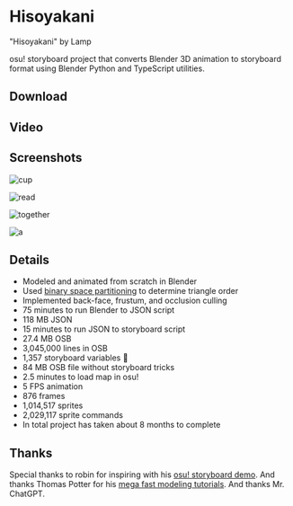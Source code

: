# Hisoyakani

"Hisoyakani" by Lamp

osu! storyboard project that converts Blender 3D animation to storyboard format
using Blender Python and TypeScript utilities.

## Download

## Video

## Screenshots

![cup](https://github.com/user-attachments/assets/3359d48e-7784-4071-914f-a4cb8c3ea752)

![read](https://github.com/user-attachments/assets/7cae06b6-0b2e-4496-a269-2a99b93064d4)

![together](https://github.com/user-attachments/assets/82c1af5e-8fe1-44c8-a45f-fca7fd594885)

![a](https://github.com/user-attachments/assets/b682e2b1-ffdb-448c-8a03-7756eb85f1c3)

## Details

- Modeled and animated from scratch in Blender
- Used [binary space partitioning](https://en.m.wikipedia.org/wiki/Binary_space_partitioning) to determine triangle order
- Implemented back-face, frustum, and occlusion culling
- 75 minutes to run Blender to JSON script
- 118 MB JSON
- 15 minutes to run JSON to storyboard script
- 27.4 MB OSB
- 3,045,000 lines in OSB
- 1,357 storyboard variables 🤡
- 84 MB OSB file without storyboard tricks
- 2.5 minutes to load map in osu!
- 5 FPS animation
- 876 frames
- 1,014,517 sprites
- 2,029,117 sprite commands
- In total project has taken about 8 months to complete

## Thanks

Special thanks to robin for inspiring with his [osu! storyboard demo](https://www.youtube.com/watch?v=bOGJWGJOMOk). And thanks Thomas Potter for his [mega fast modeling tutorials](https://www.youtube.com/watch?v=6338MlQndgw). And thanks Mr. ChatGPT.
